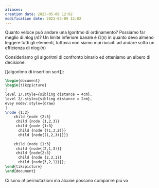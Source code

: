 ```yaml
---
aliases: 
creation date: 2023-05-09 12:02
modification date: 2023-05-09 12:02
---
```


Quanto veloce può andare una lgoritmo di ordinamento? Possiamo far meglio di $n \log(n)$?
Un limite inferiore banale è $\Omega(n)$ in quanto devo almeno leggere tutti gli elementi, tuttavia non siamo mai riusciti ad andare sotto un efficienza di $n \log (n)$


Consideriamo gli algoritmi di confronto binario ed otteniamo un albero di decisione:

[[algoritmo di insertion sort]]:

```tikz
\begin{document}
\begin{tikzpicture}
[
level 1/.style={sibling distance = 4cm},
level 2/.style={sibling distance = 2cm},
evey node/.style={draw}
]
\node {1:2} 
	child {node {2:3}
	 child {node {1,2,3}}
	 child {node {1:3} 
	  child {node {(1,3,2)}}
	  child {node{(1,2,3)}}}}
	  
	child {node {1:3}
	 child {node{(2,1,3)}}
	 child {node{2:3} 
	  child {node {2,3,1}}
	  child {node{3,2,1}}}};
\end{tikzpicture}
\end{document}
```


Ci sono $n!$ permutazioni ma alcune possono comparire piú vo

